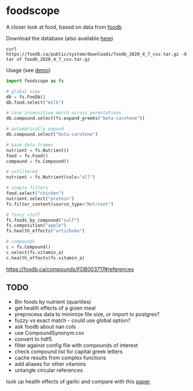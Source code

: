 # foodscope

A closer look at food, based on data from [foodb](https://foodb.ca/)

Download the database (also available
[here](https://foodscope.blob.core.windows.net/data/foodb_2020_4_7_csv.tar.gz))
```
curl https://foodb.ca/public/system/downloads/foodb_2020_4_7_csv.tar.gz -O
tar xf foodb_2020_4_7_csv.tar.gz
```

Usage (see [demo](foodscope/demo.py))

```python
import foodscope as fs

# global view
db = fs.FooDb()
db.food.select("milk")

# case insensitive match across permutations
db.compound.select(fs.expand_greeks("beta-carotene"))

# automatically expand
db.compound.select("beta-carotene")

# base data frames
nutrient = fs.Nutrient()
food = fs.Food()
compound = fs.Compound()

# unfiltered
nutrient = fs.Nutrient(cols="all")

# simple filters
food.select("chicken")
nutrient.select("protein")
fs.filter_content(source_type="Nutrient")

# fancy stuff
fs.foods_by_compound("sulf")
fs.composition("apple")
fs.health_effects("artichoke")

# compounds
c = fs.Compound()
c.select(fs.vitamin_a)
c.health_effects(fs.vitamin_a)
```

https://foodb.ca/compounds/FDB003717#references

## TODO
- Bin foods by nutrient (quartiles)
- get health effects of a given meal
- preprocess data to minimize file size, or import to postgres?
- fuzzy vs exact match - could use global option?
- ask foodb about nan cols
- use CompoundSynonym.csv
- convert to hdf5
- filter against config file with compounds of interest
- check compound list for capital greek letters
- cache results from complex functions
- add aliases for other vitamins
- untangle circular references

look up health effects of garlic and compare with
this [paper](https://www.ncbi.nlm.nih.gov/pmc/articles/PMC4417560/)
